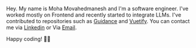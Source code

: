 
Hey. My name is Moha Movahedmanesh and I'm a software engineer.
I've worked mostly on Frontend and recently started to integrate LLMs.
I've contributed to repositories such as [Guidance](https://github.com/guidance-ai/guidance) and [Vuetify](https://github.com/vuetifyjs/vuetify). 
You can contact me via [Linkedin](https://www.linkedin.com/in/mohamova/) or Via [Email](mailto:movahedmnesh@gmail.com).

Happy coding! 🧑‍💻

